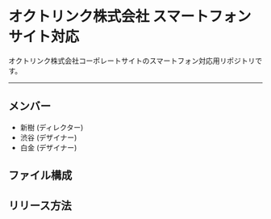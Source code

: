 # オクトリンク株式会社 スマートフォンサイト対応
オクトリンク株式会社コーポレートサイトのスマートフォン対応用リポジトリです。

---

## メンバー
* 新樹 (ディレクター)
* 渋谷 (デザイナー)
* 白金 (デザイナー)

## ファイル構成

## リリース方法
